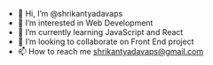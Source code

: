 - 👋 Hi, I’m @shrikantyadavaps
- 👀 I’m interested in Web Development
- 🌱 I’m currently learning JavaScript and React
- 💞️ I’m looking to collaborate on Front End project
- 📫 How to reach me shrikantyadavaps@gmail.com

<!---
shrikantyadavaps/shrikantyadavaps is a ✨ special ✨ repository because its `README.md` (this file) appears on your GitHub profile.
You can click the Preview link to take a look at your changes.
--->
